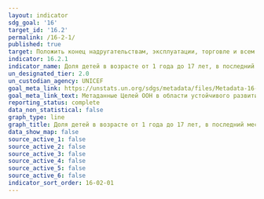 ```yaml
---
layout: indicator
sdg_goal: '16'
target_id: '16.2'
permalink: /16-2-1/
published: true
target: Положить конец надругательствам, эксплуатации, торговле и всем формам насилия и пыток в отношении детей
indicator: 16.2.1
indicator_name: Доля детей в возрасте от 1 года до 17 лет, в последний месяц подвергшихся любому физическому наказанию и/или психологической агрессии со стороны тех, кто обеспечивает уход за ними
un_designated_tier: 2.0
un_custodian_agency: UNICEF
goal_meta_link: https://unstats.un.org/sdgs/metadata/files/Metadata-16-02-01.pdf
goal_meta_link_text: Метаданные Целей ООН в области устойчивого развития (PDF, 222 КБ)
reporting_status: complete
data_non_statistical: false
graph_type: line
graph_title: Доля детей в возрасте от 1 года до 17 лет, в последний месяц подвергшихся любому физическому наказанию и/или психологической агрессии со стороны тех, кто обеспечивает уход за ними
data_show_map: false
source_active_1: false
source_active_2: false
source_active_3: false
source_active_4: false
source_active_5: false
source_active_6: false
indicator_sort_order: 16-02-01
---
```

